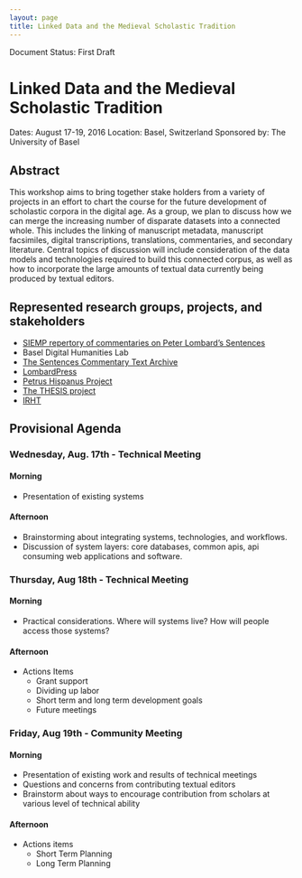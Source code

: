 ```yaml
---
layout: page
title: Linked Data and the Medieval Scholastic Tradition
---
```


Document Status: First Draft

# Linked Data and the Medieval Scholastic Tradition

Dates: August 17-19, 2016
Location: Basel, Switzerland
Sponsored by: The University of Basel

## Abstract 

This workshop aims to bring together stake holders from a variety of projects in an effort to chart the course for the future development of scholastic corpora in the digital age. As a group, we plan to discuss how we can merge the increasing number of disparate datasets into a connected whole. This includes the linking of manuscript metadata, manuscript facsimiles, digital transcriptions, translations, commentaries, and secondary literature. Central topics of discussion will include consideration of the data models and technologies required to build this connected corpus, as well as how to incorporate the large amounts of textual data currently being produced by textual editors. 

## Represented research groups, projects, and stakeholders

* [SIEMP repertory of commentaries on Peter Lombard’s Sentences](https://rcs.philsem.unibas.ch/)
* Basel Digital Humanities Lab
* [The Sentences Commentary Text Archive](http://scta.info)
* [LombardPress](http://lombardpress.org)
* [Petrus Hispanus Project](http://ifilosofia.up.pt/meirinhos/petrushispanus/projeto_fct_2016_2019)
* [The THESIS project](http://www.thesis-project.ro/)
* [IRHT](http://www.irht.cnrs.fr/)

## Provisional Agenda

### Wednesday, Aug. 17th - Technical Meeting 

#### Morning

* Presentation of existing systems

#### Afternoon

* Brainstorming about integrating systems, technologies, and workflows.
* Discussion of system layers: core databases, common apis, api consuming web applications and software.

### Thursday, Aug 18th - Technical Meeting

#### Morning

* Practical considerations. Where will systems live? How will people access those systems?

#### Afternoon

* Actions Items
  - Grant support
  - Dividing up labor
  - Short term and long term development goals
  - Future meetings

### Friday, Aug 19th - Community Meeting

#### Morning

* Presentation of existing work and results of technical meetings
* Questions and concerns from contributing textual editors
* Brainstorm about ways to encourage contribution from scholars at various level of technical ability

#### Afternoon

* Actions items
  - Short Term Planning
  - Long Term Planning
